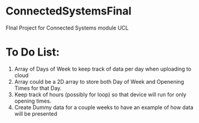 # ConnectedSystemsFinal
FInal Project for Connected Systems module UCL


# To Do List:
1. Array of Days of Week to keep track of data per day when uploading to cloud
2. Array could be a 2D array to store both Day of Week and Openening Times for that Day.
3. Keep track of hours (possibly for loop) so that device will run for only opening times.
4. Create Dummy data for a couple weeks to have an example of how data will be presented
